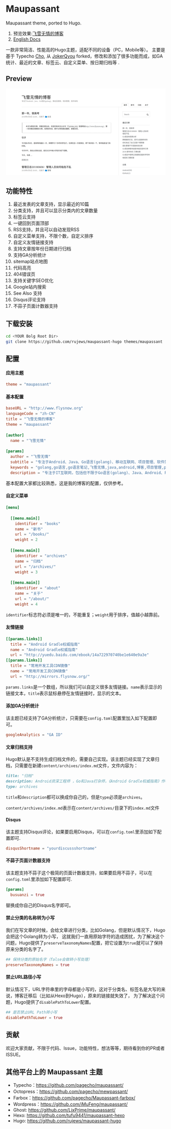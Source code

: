 # Maupassant
Maupassant theme, ported to Hugo.

1. 预览效果:[飞雪无情的博客](http://www.flysnow.org)
2. [English Docs](README.md)

一款非常简洁、性能高的Hugo主题，适配不同的设备（PC，Mobile等）。 主要是基于 Typecho [Cho](https://github.com/pagecho/maupassant/), 从 [JokerQyou](https://github.com/JokerQyou/maupassant-hugo) forked，修改和添加了很多功能而成，如GA统计、最近的文章、标签云、自定义菜单、按日期归档等 .

## Preview

![Maupassant 主题预览](./preview.png "Maupassant 主题预览")

## 功能特性

1. 最近发表的文章支持，显示最近的10篇 
2. 分类支持，并且可以显示分类内的文章数量
3. 标签云支持
4. 一键回到页面顶部
5. RSS支持，并且可以自动发现RSS
6. 自定义菜单支持，不限个数，自定义排序
7. 自定义友情链接支持
8. 支持文章按年份日期进行归档
9. 支持GA分析统计
10. sitemap站点地图
11. 代码高亮
12. 404错误页
13. 支持关键字SEO优化
14. Google站内搜索
15. See Also 支持
16. Disqus评论支持
17. 不蒜子页面计数器支持

## 下载安装

```bash
cd <YOUR Bolg Root Dir>
git clone https://github.com/rujews/maupassant-hugo themes/maupassant
```

## 配置

#### 应用主题

```toml
theme = "maupassant"
```

#### 基本配置

```toml
baseURL = "http://www.flysnow.org"
languageCode = "zh-CN"
title = "飞雪无情的博客"
theme = "maupassant"

[author]
  name = "飞雪无情"

[params]
  author = "飞雪无情"
  subtitle = "专注于Android、Java、Go语言(golang)、移动互联网、项目管理、软件架构"
  keywords = "golang,go语言,go语言笔记,飞雪无情,java,android,博客,项目管理,python,软件架构,公众号,小程序"
  description = "专注于IT互联网，包括但不限于Go语言(golang)、Java、Android、Python、项目管理、抖音分析、软件架构等"
```

基本配置大家都比较熟悉，这是我的博客的配置，仅供参考。

#### 自定义菜单

```toml
[menu]

  [[menu.main]]
    identifier = "books"
    name = "新书"
    url = "/books/"
    weight = 2

  [[menu.main]]
    identifier = "archives"
    name = "归档"
    url = "/archives/"
    weight = 3

  [[menu.main]]
    identifier = "about"
    name = "关于"
    url = "/about/"
    weight = 4
```

`identifier`标志符必须是唯一的，不能重复；`weight`用于排序，值越小越靠前。

#### 友情链接

```toml
[[params.links]]
  title = "Android Gradle权威指南"
  name = "Android Gradle权威指南"
  url = "http://yuedu.baidu.com/ebook/14a722970740be1e640e9a3e"
[[params.links]]
  title = "常用开发工具CDN镜像"
  name = "常用开发工具CDN镜像"
  url = "http://mirrors.flysnow.org/"
```

`params.links`是一个数组，所以我们可以自定义很多友情链接。`name`表示显示的链接文本，`title`表示鼠标悬停在友情链接时，显示的文本。

#### 添加GA分析统计

该主题已经支持了GA分析统计，只需要在`config.toml`配置里加入如下配置即可。
```toml
googleAnalytics = "GA ID"
```

#### 文章归档支持

Hugo默认是不支持生成归档文件的，需要自己实现。该主题已经实现了文章归档，只需要在新建`content/archives/index.md`文件，文件内容为：

```md
title: "归档"
description: Android资深工程师 ，Go和Java打杂师，《Android Gradle权威指南》作者，Android官方技术文档译者
type: archives
```

`title`和`description`都可以换成你自己的，但是`type`必须是`archives`。

`content/archives/index.md`表示在`content/archives/`目录下的`index.md`文件

#### Disqus

该主题支持Disqus评论，如果要启用Disqus，可以在`config.toml`里添加如下配置即可.

```toml
disqusShortname = "yourdiscussshortname"
```

#### 不蒜子页面计数器支持

该主题支持不蒜子这个极简的页面计数器支持，如果要启用不蒜子，可以在`config.toml`里添加如下配置即可.

```toml
[params]
  busuanzi = true
```

替换成你自己的Disqus名字即可。

#### 禁止分类的名称转为小写

我们在写文章的时候，会给文章进行分类，比如Golang，但是默认情况下，Hugo会把这个Golang转为小写，
这就我们一直用原始字符的造成困扰，为了解决这个问题，Hugo提供了`preserveTaxonomyNames`配置，把它设置为`true`就可以了保持原来分类的名字了。

```toml
## 保持分类的原始名字（false会做转小写处理）
preserveTaxonomyNames = true
```

#### 禁止URL路径小写

默认情况下，URL字符串里的字母都是小写的，这对于分类名、标签名是大写的来说，博客迁移后（比如从Hexo到Hugo），原来的链接就失效了，
为了解决这个问题，Hugo提供了`disablePathToLower`配置。

```toml
## 是否禁止URL Path转小写
disablePathToLower = true
```

## 贡献

欢迎大家贡献，不限于代码、Issue，功能特性，想法等等，期待看到你的PR或者ISSUE。

## 其他平台上的 Maupassant 主题

+ Typecho：https://github.com/pagecho/maupassant/
+ Octopress：https://github.com/pagecho/mewpassant/
+ Farbox：https://github.com/pagecho/Maupassant-farbox/
+ Wordpress：https://github.com/iMuFeng/maupassant/
+ Ghost: https://github.com/LjxPrime/maupassant/
+ Hexo: https://github.com/tufu9441/maupassant-hexo
+ Hugo: https://github.com/rujews/maupassant-hugo
